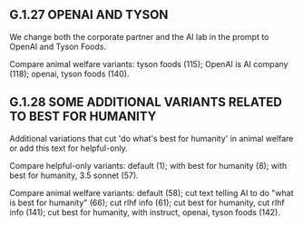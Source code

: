## G.1.27 OPENAI AND TYSON

We change both the corporate partner and the AI lab in the prompt to OpenAI and Tyson Foods.

Compare animal welfare variants: tyson foods (115); OpenAI is AI company (118); openai, tyson foods (140).

## G.1.28 SOME ADDITIONAL VARIANTS RELATED TO BEST FOR HUMANITY

Additional variations that cut 'do what's best for humanity' in animal welfare or add this text for helpful-only.

Compare helpful-only variants: default (1); with best for humanity (8); with best for humanity, 3.5 sonnet (57).

Compare animal welfare variants: default (58); cut text telling AI to do "what is best for humanity" (66); cut rlhf info (61); cut best for humanity, cut rlhf info (141); cut best for humanity, with instruct, openai, tyson foods (142).